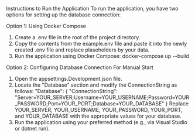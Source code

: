 Instructions to Run the Application
To run the application, you have two options for setting up the database connection:

Option 1: Using Docker Compose
 1. Create a .env file in the root of the project directory.
 2. Copy the contents from the example.env file and paste it into the newly created .env file and replace plaseholders by your data.
 3. Run the application using Docker Compose:
      docker-compose up --build
    
Option 2: Configuring Database Connection For Manual Start
 1. Open the appsettings.Development.json file.
 2. Locate the "Database" section and modify the ConnectionString as follows:
      "Database": {
        "ConnectionString": "Server=YOUR_SERVER;Username=YOUR_USERNAME;Password=YOUR_PASSWORD;Port=YOUR_PORT;Database=YOUR_DATABASE"
      }
      Replace YOUR_SERVER, YOUR_USERNAME, YOUR_PASSWORD, YOUR_PORT, and YOUR_DATABASE with the appropriate values for your database.
 3. Run the application using your preferred method (e.g., via Visual Studio or dotnet run).
